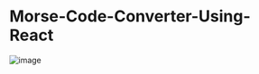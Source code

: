 # Morse-Code-Converter-Using-React

![image](https://user-images.githubusercontent.com/58427577/211181437-55ceeb11-efe4-4443-ad57-f8748eafa49f.png)
